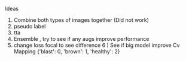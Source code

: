 Ideas

1) Combine both types of images together (Did not work)
2) pseudo label
3) tta
4) Ensemble , try to see if any augs improve performance
5) change loss focal to see difference
6 ) See if big model improve Cv
Mapping
{'blast': 0, 'brown': 1, 'healthy': 2}